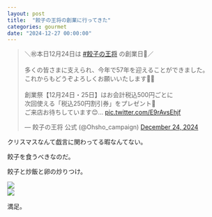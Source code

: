 ```yaml
---
layout: post
title:  "餃子の王将の創業に行ってきた"
categories: gourmet
date: "2024-12-27 00:00:00"
---
```


<blockquote class="twitter-tweet tw-align-center"><p lang="ja" dir="ltr">＼㊗️本日12月24日は <a href="https://twitter.com/hashtag/%E9%A4%83%E5%AD%90%E3%81%AE%E7%8E%8B%E5%B0%86?src=hash&amp;ref_src=twsrc%5Etfw">#餃子の王将</a> の創業日🎉／<br><br>多くの皆さまに支えられ、今年で57年を迎えることができました。<br>これからもどうぞよろしくお願いいたします🥟💕<br><br>創業祭【12月24日・25日】はお会計税込500円ごとに<br>次回使える「税込250円割引券」をプレゼント🎁<br>ご来店お待ちしています😊… <a href="https://t.co/E9rAvsEhjf">pic.twitter.com/E9rAvsEhjf</a></p>&mdash; 餃子の王将 公式 (@Ohsho_campaign) <a href="https://twitter.com/Ohsho_campaign/status/1871375242683408800?ref_src=twsrc%5Etfw">December 24, 2024</a></blockquote> <script async src="https://platform.twitter.com/widgets.js" charset="utf-8"></script>

クリスマスなんて戯言に関わってる暇なんてない。

餃子を食うべきなのだ。

餃子と炒飯と卵の炒りつけ。


<div class="trim">
  <div class="trim__item">
    <a href="{{ site.url }}/assets/images/2024-12-27-report/14-04-50.png">
      <img class="one" src="{{ site.url }}/assets/thumbnail/2024-12-27-report/14-04-50.png">
    </a>
  </div>
</div>



<div class="trim">
  <div class="trim__item">
    <a href="{{ site.url }}/assets/images/2024-12-27-report/14-04-58.png">
      <img class="one" src="{{ site.url }}/assets/thumbnail/2024-12-27-report/14-04-58.png">
    </a>
  </div>
</div>


満足。
